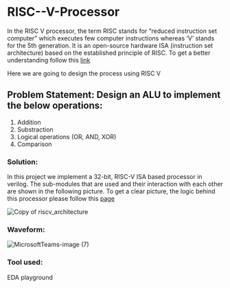 # RISC--V-Processor

In the RISC V processor, the term RISC stands for “reduced instruction set computer” which executes few computer instructions whereas ‘V’ stands for the 5th generation. It is an open-source hardware ISA (instruction set architecture) based on the established principle of RISC.
To get a better understanding follow this [link](https://github.com/muneeb-mbytes/computerArchitectureCourse/wiki)

Here we are going to design the process using RISC V
## Problem Statement: Design an ALU to implement the below operations:
1) Addition 
2) Substraction
3) Logical operations (OR, AND, XOR) 
4) Comparison

### Solution:
In this project we implement a 32-bit, RISC-V ISA based processor in verilog. The sub-modules that are used and their interaction with each other are shown in the following picture.
To get a clear picture, the logic behind this processor please follow this [page](https://github.com/rakshitharnayak/RISC--V-Processor/wiki)

![Copy of riscv_architecture](https://github.com/rakshitharnayak/RISC--V-Processor/assets/73732585/87496bb0-32a1-4d2c-a78d-d43ee45cd442)

### Waveform:

![MicrosoftTeams-image (7)](https://github.com/rakshitharnayak/RISC--V-Processor/assets/73732585/61503c28-4706-4a2b-a573-3c8609b4af15)


### Tool used:
EDA playground
